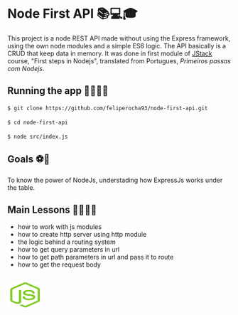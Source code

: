 # Node First API 📚💻🎓
This project is a node REST API made without using the Express framework, using the own node modules and a simple ES6 logic. The API basically is a CRUD that keep data in memory.
It was done in first module of [JStack](https://jstack.com.br/]) course, "First steps in Nodejs", translated from Portugues, *Primeiros passas com Nodejs*.
    
## Running the app 🏃🏼‍♂🔥
```
$ git clone https://github.com/feliperocha93/node-first-api.git

$ cd node-first-api

$ node src/index.js
```

## Goals ⚽🥅
To know the power of NodeJs, understading how ExpressJs works under the table.

## Main Lessons 📑👩🏿‍🎓
- how to work with js modules
- how to create http server using http module
- the logic behind a routing system
- how to get query parameters in url
- how to get path parameters in url and pass it to route
- how to get the request body

##

<img align="center" alt="Node" title="Node" height="60" width="80" src="https://raw.githubusercontent.com/devicons/devicon/master/icons/nodejs/nodejs-original.svg">
